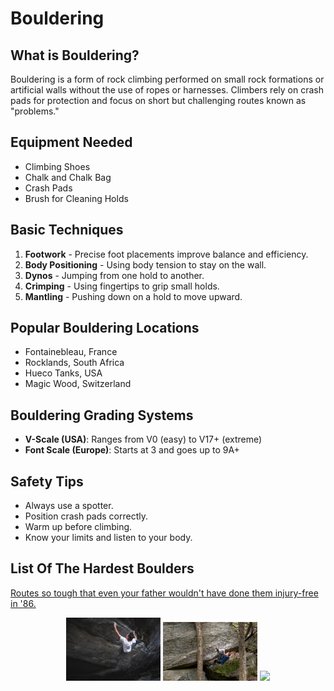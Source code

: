 # Bouldering

## What is Bouldering?
Bouldering is a form of rock climbing performed on small rock formations or artificial walls without the use of ropes or harnesses. Climbers rely on crash pads for protection and focus on short but challenging routes known as "problems."

## Equipment Needed
- Climbing Shoes
- Chalk and Chalk Bag
- Crash Pads
- Brush for Cleaning Holds

## Basic Techniques
1. **Footwork** - Precise foot placements improve balance and efficiency.
2. **Body Positioning** - Using body tension to stay on the wall.
3. **Dynos** - Jumping from one hold to another.
4. **Crimping** - Using fingertips to grip small holds.
5. **Mantling** - Pushing down on a hold to move upward.

## Popular Bouldering Locations
- Fontainebleau, France
- Rocklands, South Africa
- Hueco Tanks, USA
- Magic Wood, Switzerland

## Bouldering Grading Systems
- **V-Scale (USA)**: Ranges from V0 (easy) to V17+ (extreme)
- **Font Scale (Europe)**: Starts at 3 and goes up to 9A+

## Safety Tips
- Always use a spotter.
- Position crash pads correctly.
- Warm up before climbing.
- Know your limits and listen to your body.

## List Of The Hardest Boulders
[Routes so tough that even your father wouldn't have done them injury-free in '86.](boulders.md)


<p align="center">
  <img src="docs/images/image1.jpeg" width="30%">
  <img src="docs/images/image2.jpeg" width="30%">
  <img src="docs/images/image3.jpeg" width="30%">
</p>
